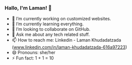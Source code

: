 ### Hallo, I'm Laman! 👋


- 🔭 I’m currently working on customized websites.
- 🌱 I’m currently learning everything.
- 👯 I’m looking to collaborate on GitHub.
- 💬 Ask me about any tech related stuff.
- 📫 How to reach me: Linkedin - Laman Khudadatzada (www.linkedin.com/in/laman-khudadatzada-616a97223) 
- 😄 Pronouns: she/her
- ⚡ Fun fact: 1 + 1 = 10
